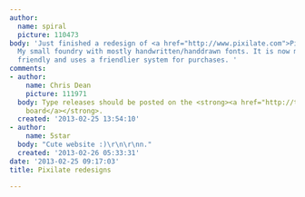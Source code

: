 ```yaml
---
author:
  name: spiral
  picture: 110473
body: 'Just finished a redesign of <a href="http://www.pixilate.com">Pixilate</a>
  My small foundry with mostly handwritten/handdrawn fonts. It is now mobile and tablet
  friendly and uses a friendlier system for purchases. '
comments:
- author:
    name: Chris Dean
    picture: 111971
  body: Type releases should be posted on the <strong><a href="http://typophile.com/forum/7">Release
    board</a></strong>.
  created: '2013-02-25 13:54:10'
- author:
    name: 5star
  body: "Cute website :)\r\n\r\nn."
  created: '2013-02-26 05:33:31'
date: '2013-02-25 09:17:03'
title: Pixilate redesigns

---
```

